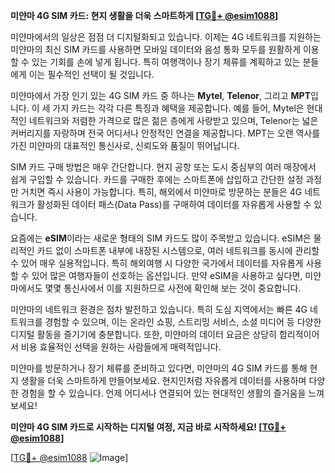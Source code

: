 **미얀마 4G SIM 카드: 현지 생활을 더욱 스마트하게 [[TG💪+ @esim1088](https://t.me/s/esim1088)]**

미얀마에서의 일상은 점점 더 디지털화되고 있습니다. 이제는 4G 네트워크를 지원하는 미얀마의 최신 SIM 카드를 사용하면 모바일 데이터와 음성 통화 모두를 원활하게 이용할 수 있는 기회를 손에 넣게 됩니다. 특히 여행객이나 장기 체류를 계획하고 있는 분들에게 이는 필수적인 선택이 될 것입니다.

미얀마에서 가장 인기 있는 4G SIM 카드 중 하나는 **Mytel**, **Telenor**, 그리고 **MPT**입니다. 이 세 가지 카드는 각각 다른 특징과 혜택을 제공합니다. 예를 들어, Mytel은 현대적인 네트워크와 저렴한 가격으로 많은 젊은 층에게 사랑받고 있으며, Telenor는 넓은 커버리지를 자랑하며 전국 어디서나 안정적인 연결을 제공합니다. MPT는 오랜 역사를 가진 미얀마의 대표적인 통신사로, 신뢰도와 품질이 뛰어납니다.

SIM 카드 구매 방법은 매우 간단합니다. 현지 공항 또는 도시 중심부의 여러 매장에서 쉽게 구입할 수 있습니다. 카드를 구매한 후에는 스마트폰에 삽입하고 간단한 설정 과정만 거치면 즉시 사용이 가능합니다. 특히, 해외에서 미얀마로 방문하는 분들은 4G 네트워크가 활성화된 데이터 패스(Data Pass)를 구매하여 데이터를 자유롭게 사용할 수 있습니다.

요즘에는 **eSIM**이라는 새로운 형태의 SIM 카드도 많이 주목받고 있습니다. eSIM은 물리적인 카드 없이 스마트폰 내부에 내장된 시스템으로, 여러 네트워크를 동시에 관리할 수 있어 매우 실용적입니다. 특히 해외여행 시 다양한 국가에서 데이터를 자유롭게 사용할 수 있어 많은 여행자들이 선호하는 옵션입니다. 만약 eSIM을 사용하고 싶다면, 미얀마에서도 몇몇 통신사에서 이를 지원하므로 사전에 확인해 보는 것이 중요합니다.

미얀마의 네트워크 환경은 점차 발전하고 있습니다. 특히 도심 지역에서는 빠른 4G 네트워크를 경험할 수 있으며, 이는 온라인 쇼핑, 스트리밍 서비스, 소셜 미디어 등 다양한 디지털 활동을 즐기기에 충분합니다. 또한, 미얀마의 데이터 요금은 상당히 합리적이어서 비용 효율적인 선택을 원하는 사람들에게 매력적입니다.

미얀마를 방문하거나 장기 체류를 준비하고 있다면, 미얀마의 4G SIM 카드를 통해 현지 생활을 더욱 스마트하게 만들어보세요. 현지인처럼 자유롭게 데이터를 사용하며 다양한 경험을 할 수 있습니다. 언제 어디서나 연결되어 있는 현대적인 생활의 즐거움을 느껴보세요! 

**미얀마 4G SIM 카드로 시작하는 디지털 여정, 지금 바로 시작하세요! [[TG💪+ @esim1088](https://t.me/s/esim1088)]**

[[TG💪+ @esim1088](https://t.me/s/esim1088) ![Image](https://i.postimg.cc/Y0z9fWf4/image.png)]